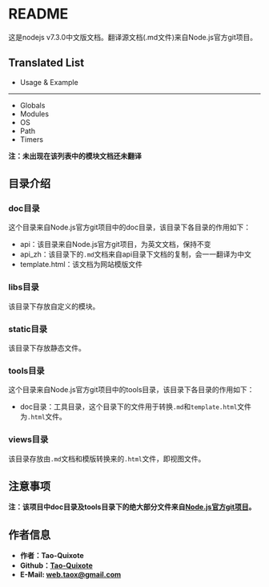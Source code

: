 # README

这是nodejs v7.3.0中文版文档。翻译源文档(.md文件)来自Node.js官方git项目。

## Translated List

* Usage & Example

****

* Globals
* Modules
* OS
* Path
* Timers

**注：未出现在该列表中的模块文档还未翻译**

## 目录介绍

### doc目录

这个目录来自Node.js官方git项目中的doc目录，该目录下各目录的作用如下：

* api：该目录来自Node.js官方git项目，为英文文档，保持不变
* api_zh：该目录下的```.md```文档来自api目录下文档的复制，会一一翻译为中文
* template.html：该文档为网站模版文件

### libs目录

该目录下存放自定义的模块。

### static目录

该目录下存放静态文件。

### tools目录

这个目录来自Node.js官方git项目中的tools目录，该目录下各目录的作用如下：

* doc目录：工具目录，这个目录下的文件用于转换```.md```和```template.html```文件为```.html```文件。

### views目录

该目录存放由```.md```文档和模版转换来的```.html```文件，即视图文件。

## 注意事项

**注：该项目中doc目录及tools目录下的绝大部分文件来自[Node.js官方git项目](https://github.com/nodejs/node)。**

## 作者信息

* **作者：Tao-Quixote**
* **Github：[Tao-Quixote](https://github.com/Tao-Quixote)**
* **E-Mail: web.taox@gmail.com**